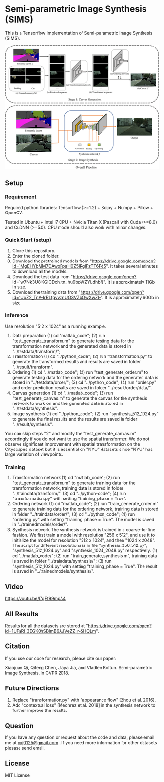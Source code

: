 # Semi-parametric Image Synthesis (SIMS)

This is a Tensorflow implementation of Semi-parametric Image Synthesis (SIMS).

<img src="./overallpipeline.png"/>

## Setup

### Requirement
Required python libraries: Tensorflow (>=1.2) + Scipy + Numpy + Pillow + OpenCV.

Tested in Ubuntu + Intel i7 CPU + Nvidia Titan X (Pascal) with Cuda (>=8.0) and CuDNN (>=5.0). CPU mode should also work with minor changes.

### Quick Start (setup)
1. Clone this repository.
2. Enter the cloned folder.
3. Download the pretrained models from "https://drive.google.com/open?id=1MgEHYbMM7DAwoFpaH0Z5IRglFzTT6Fd5". It takes several minutes to download all the models.
4. Download the test data from "https://drive.google.com/open?id=1w7Nk3U8lKGlCDch_tn_hu9bpWZYLdhbN". It is approximately 11Gb in size.
5. Download the training data from "https://drive.google.com/open?id=1UoZ2_TnA-IrRLtgvvznUO3VZbOwXwZI-". It is approximately 60Gb in size

### Inference
Use resolution "512 x 1024" as a running example.
1. Data preparation
 (1) cd "matlab_code"; 
 (2) run "test_generate_transform.m" to generate testing data for the transformation network and the generated data is stored in  "../testdata/transform/";
2. Transformation
(1) cd "../python_code";
(2) run "transformation.py" to generate the transformed results and results are saved in folder "../result/transform".
3. Ordering
 (1) cd "../matlab_code";
 (2) run "test_generate_order.m" to generate testing data for the ordering network and the generated data is stored in "../testdata/order/";
 (3) cd "../python_code";
 (4) run "order.py" and order prediction results are saved in folder "../result/order/data/".
5. Canvas generation
 (1) cd "../matlab_code"; 
 (2) run "test_generate_canvas.m" to generate the canvas for the synthesis network to work on and the generated data is stored in "../testdata/synthesis".
6. Image synthesis
(1) cd "../python_code";
(2) run "synthesis_512_1024.py" to generate the final results and the results are saved in folder "../result/synthesis".

You can skip steps "2" and modify the "test_generate_canvas.m" accordingly if you do not want to use the spatial transformer. We do not observe significant improvement with spatial transformation on the Cityscapes dataset but it is essential on "NYU" datasets since "NYU" has large variation of viewpoints.

### Training
1. Transformation network
(1) cd "matlab_code";
(2) run "test_generate_transform.m" to generate training data for the transformation network, training data is stored in folder "../traindata/transform/";
(3) cd "../python-code";
(4) run "transformation.py" with setting "training_phase = True".
2. Ordering network
(1) cd "matlab_code";
(2) run "train_generate_order.m" to generate training data for the ordering network, training data is stored in folder "../traindata/order/";
(3) cd "../python_code";
(4) run "ordering.py" with setting "training_phase = True". The model is saved in "../trainedmodels/order/".
3. Synthesis network
The synthesis network is trained in a coarse-to-fine fashion. We first train a model with resolution "256 x 512", and use it to initialize the model for resolution "512 x 1024", and then "1024 x 2048". The script for different resolutions is in file "synthesis_256_512.py", "synthesis_512_1024.py" and "synthesis_1024_2048.py" respectively.
(1) cd "../matlab_code/";
(2) run "train_generate_synthesis.m", training data is saved in folder "../traindata/synthesis/";
(3) run "synthesis_512_1024.py" with setting "training_phase = True". The result is saved in "../trainedmodels/synthesis/".

## Video
https://youtu.be/l7gFt99mpA4

## All Results
Results for all the datasets are stored at "https://drive.google.com/open?id=1UFaRl_3EGK0hSBlmB6AJVeZZ_r-SHQLm".

## Citation
If you use our code for research, please cite our paper:

Xiaojuan Qi, Qifeng Chen, Jiaya Jia, and Vladlen Koltun. Semi-parametric Image Synthesis. In CVPR 2018.


## Future Directions
1. Replace "transformation.py" with "appearance flow" [Zhou et al. 2016].
2. Add "contextual loss" [Mechrez et al. 2018] in the synthesis network to further improve the results.

## Question
If you have any question or request about the code and data, please email me at qxj0125@gmail.com . If you need more information for other datasets plesase send email. 

## License
MIT License

